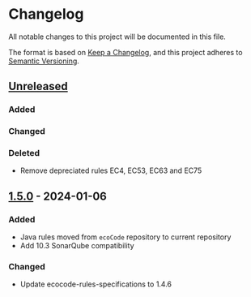 # Changelog

All notable changes to this project will be documented in this file.

The format is based on [Keep a Changelog](https://keepachangelog.com/en/1.0.0/),
and this project adheres to [Semantic Versioning](https://semver.org/spec/v2.0.0.html).

## [Unreleased]

### Added

### Changed

### Deleted

- Remove depreciated rules EC4, EC53, EC63 and EC75

## [1.5.0] - 2024-01-06

### Added

- Java rules moved from `ecoCode` repository to current repository
- Add 10.3 SonarQube compatibility

### Changed

- Update ecocode-rules-specifications to 1.4.6

[unreleased]: https://github.com/green-code-initiative/ecoCode-java/compare/v1.5.0...HEAD
[1.5.0]: https://github.com/green-code-initiative/ecoCode-java/compare/v1.4.3...1.5.0
